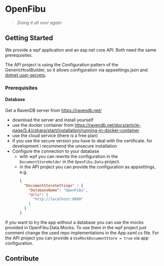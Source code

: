 # OpenFibu

> *Doing it all over again*

## Getting Started

We provide a wpf application and an asp.net core API. Both need the same prerequisites.

The API project is using the Configuration pattern of the GenericHostBuilder, so it allows configuration via appsettings.json and [dotnet user-secrets](https://learn.microsoft.com/en-us/aspnet/core/security/app-secrets?view=aspnetcore-6.0&tabs=windows).

### Prerequisites

#### Database

Get a RavenDB server from https://ravendb.net/
 - download the server and install yourself
 - use the docker container from https://ravendb.net/docs/article-page/5.4/csharp/start/installation/running-in-docker-container
 - use the cloud service (there is a free plan)
 - if you use the secure version you have to deal with the certificate. for development i recommend the unsecure installation
 - Configure the connection to your database
   - with wpf you can rewrite the configuration in the `DocumentStoreHolder` in the `OpenFibu.Data` project.
   - in the API project you can provide the configuration as appsettings, e.g.
     ```json
     {
       "DocumentStoreSettings" : {
         "DatabaseName": "OpenFibu",
         "Urls": [
           "http://localhost:8080"
         ]
       } 
     }
     ```
 
If you want to try the app without a database you can use the mocks provided in OpenFibu.Data.Mocks.
To use them in the wpf project just comment change the used repo implementations in the App.xaml.cs file.
For the API project you can provide a `UseMockDocumentStore = true` via app configuration.

## Contribute

